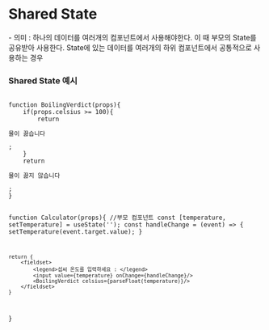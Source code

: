 <h1>Shared State</h1>
- 의미 : 하나의 데이터를 여러개의 컴포넌트에서 사용해야한다. 이 때 부모의 State를 공유받아 사용한다. 
        State에 있는 데이터를 여러개의 하위 컴포넌트에서 공통적으로 사용하는 경우

<h3>Shared State 예시</h3>
<code> 
function BoilingVerdict(props){
    if(props.celsius >= 100){
        return <p>물이 끓습니다</p>;
    }
    return <p>물이 끓지 않습니다</p>;
}

function Calculator(props){ //부모 컴포넌트
const [temperature, setTemperature] = useState('');
const handleChange = (event) => {
setTemperature(event.target.value);
}

    return {
        <fieldset>
            <legend>섭씨 온도를 입력하세요 : </legend>
            <input value={temperature} onChange={handleChange}/>
            <BoilingVerdict celsius={parseFloat(temperature)}/>
        </fieldset>
    }

}
</code>

